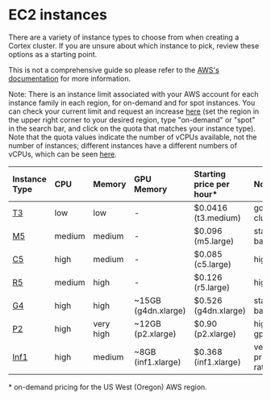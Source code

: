 # EC2 instances

There are a variety of instance types to choose from when creating a Cortex cluster. If you are unsure about which instance to pick, review these options as a starting point.

This is not a comprehensive guide so please refer to the [AWS's documentation](https://aws.amazon.com/ec2/instance-types/) for more information.

Note: There is an instance limit associated with your AWS account for each instance family in each region, for on-demand and for spot instances. You can check your current limit and request an increase [here](https://console.aws.amazon.com/servicequotas/home?#!/services/ec2/quotas) \(set the region in the upper right corner to your desired region, type "on-demand" or "spot" in the search bar, and click on the quota that matches your instance type\). Note that the quota values indicate the number of vCPUs available, not the number of instances; different instances have a different numbers of vCPUs, which can be seen [here](https://aws.amazon.com/ec2/instance-types/).

| Instance Type | CPU | Memory | GPU Memory | Starting price per hour\* | Notes |
| :--- | :--- | :--- | :--- | :--- | :--- |
| [T3](https://aws.amazon.com/ec2/instance-types/t3/) | low | low | - | $0.0416 \(t3.medium\) | good for dev clusters |
| [M5](https://aws.amazon.com/ec2/instance-types/m5/) | medium | medium | - | $0.096 \(m5.large\) | standard cpu-based |
| [C5](https://aws.amazon.com/ec2/instance-types/c5/) | high | medium | - | $0.085 \(c5.large\) | high cpu |
| [R5](https://aws.amazon.com/ec2/instance-types/r5/) | medium | high | - | $0.126 \(r5.large\) | high memory |
| [G4](https://aws.amazon.com/ec2/instance-types/g4/) | high | high | ~15GB \(g4dn.xlarge\) | $0.526 \(g4dn.xlarge\) | standard gpu-based |
| [P2](https://aws.amazon.com/ec2/instance-types/p2/) | high | very high | ~12GB \(p2.xlarge\) | $0.90 \(p2.xlarge\) | high host memory gpu-based |
| [Inf1](https://aws.amazon.com/ec2/instance-types/inf1/) | high | medium | ~8GB \(inf1.xlarge\) | $0.368 \(inf1.xlarge\) | very good price/performance ratio |

\* on-demand pricing for the US West \(Oregon\) AWS region.

